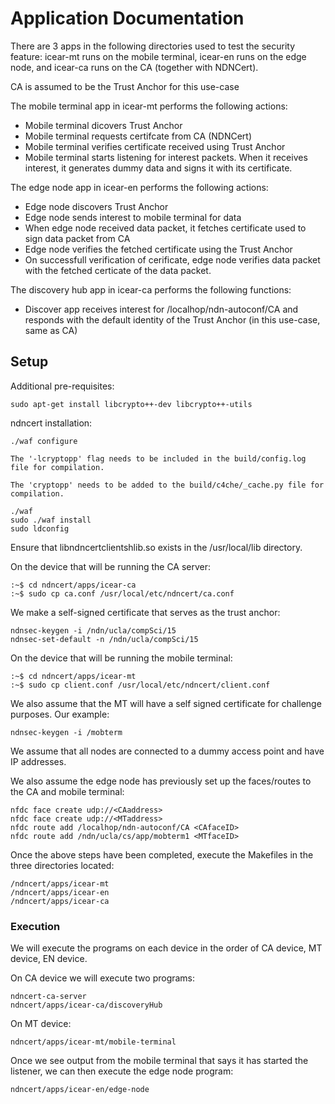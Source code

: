 Application Documentation
=========================

There are 3 apps in the following directories used to test the security feature: icear-mt runs on the mobile terminal, icear-en runs on the edge node, and icear-ca runs on the CA (together with NDNCert).

CA is assumed to be the Trust Anchor for this use-case

The mobile terminal app in icear-mt performs the following actions:

- Mobile terminal dicovers Trust Anchor
- Mobile terminal requests certifcate from CA (NDNCert)
- Mobile terminal verifies certificate received using Trust Anchor
- Mobile terminal starts listening for interest packets. When it receives interest, it generates dummy data and signs it with its certificate.

The edge node app in icear-en performs the following actions:

- Edge node discovers Trust Anchor
- Edge node sends interest to mobile terminal for data
- When edge node received data packet, it fetches certificate used to sign data packet from CA
- Edge node verifies the fetched certificate using the Trust Anchor
- On successfull verification of cerificate, edge node verifies data packet with the fetched certicate of the data packet.

The discovery hub app in icear-ca performs the following functions:

- Discover app receives interest for /localhop/ndn-autoconf/CA and responds with the default identity of the Trust Anchor (in this use-case, same as CA)


## Setup

Additional pre-requisites:
```
sudo apt-get install libcrypto++-dev libcrypto++-utils
```

ndncert installation:

```
./waf configure

The '-lcryptopp' flag needs to be included in the build/config.log file for compilation.

The 'cryptopp' needs to be added to the build/c4che/_cache.py file for compilation.

./waf
sudo ./waf install
sudo ldconfig
```
Ensure that libndncertclientshlib.so exists in the /usr/local/lib directory.

On the device that will be running the CA server:
```
:~$ cd ndncert/apps/icear-ca
:~$ sudo cp ca.conf /usr/local/etc/ndncert/ca.conf
```
We make a self-signed certificate that serves as the trust anchor:
```
ndnsec-keygen -i /ndn/ucla/compSci/15
ndnsec-set-default -n /ndn/ucla/compSci/15
```

On the device that will be running the mobile terminal:
```
:~$ cd ndncert/apps/icear-mt
:~$ sudo cp client.conf /usr/local/etc/ndncert/client.conf
```
We also assume that the MT will have a self signed certificate for challenge purposes. Our example:
```
ndnsec-keygen -i /mobterm
```

We assume that all nodes are connected to a dummy access point and have IP addresses.

We also assume the edge node has previously set up the faces/routes to the CA and mobile terminal:

```
nfdc face create udp://<CAaddress>
nfdc face create udp://<MTaddress>
nfdc route add /localhop/ndn-autoconf/CA <CAfaceID>
nfdc route add /ndn/ucla/cs/app/mobterm1 <MTfaceID>
```

Once the above steps have been completed, execute the Makefiles in the three directories located:

```
/ndncert/apps/icear-mt
/ndncert/apps/icear-en
/ndncert/apps/icear-ca
```

### Execution

We will execute the programs on each device in the order of CA device, MT device, EN device.

On CA device we will execute two programs:
```
ndncert-ca-server
ndncert/apps/icear-ca/discoveryHub
```

On MT device:
```
ndncert/apps/icear-mt/mobile-terminal
```

Once we see output from the mobile terminal that says it has started the listener, we can then execute the edge node program:
```
ndncert/apps/icear-en/edge-node
```






